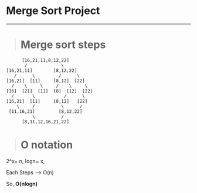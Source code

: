 # Merge Sort Project
---

> # Merge sort steps   
   
          [16,21,11,8,12,22]
           /             \
    [16,21,11]        [8,12,22]
       /      \         /      \
    [16,21]  [11]     [8,12]  [22]
      /    \     \     /    \     \
    [16]  [21]  [11]  [8]  [12]  [22] 
      /       \           /      \
    [16,21]  [11]     [8,12]   [22]
        \     /          \      /
     [11,16,21]         [8,12,22]
              \          /
          [8,11,12,16,21,22]
          
> # O notation

2^x= n, logn= x, 

Each Steps --> O(n)

So, **O(nlogn)**
